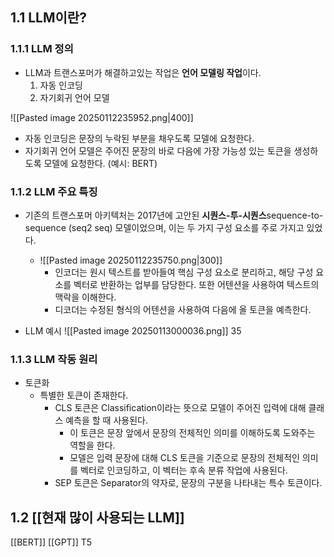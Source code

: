 ## 1.1 LLM이란?
### 1.1.1 LLM 정의
- LLM과 트랜스포머가 해결하고있는 작업은 **언어 모델링 작업**이다.
	1. 자동 인코딩
	2. 자기회귀 언어 모델

![[Pasted image 20250112235952.png|400]]

- 자동 인코딩은 문장의 누락된 부분을 채우도록 모델에 요청한다.
- 자기회귀 언어 모델은 주어진 문장의 바로 다음에 가장 가능성 있는 토큰을 생성하도록 모델에 요청한다. (예시: BERT)

### 1.1.2 LLM 주요 특징
- 기존의 트랜스포머 아키텍처는 2017년에 고안된 **시퀀스-투-시퀀스**sequence-to-sequence (seq2 seq) 모델이었으며, 이는 두 가지 구성 요소를 주로 가지고 있었다.
	- ![[Pasted image 20250112235750.png|300]]
		- 인코더는 원시 텍스트를 받아들여 핵심 구성 요소로 분리하고, 해당 구성 요소를 벡터로 반환하는 업부를 담당한다. 또한 어텐션을 사용하여 텍스트의 맥락을 이해한다.
		- 디코더는 수정된 형식의 어텐션을 사용하여 다음에 올 토큰을 예측한다.

- LLM 예시
![[Pasted image 20250113000036.png]]
35


### 1.1.3 LLM 작동 원리

- 토큰화
	- 특별한 토큰이 존재한다.
		- CLS 토큰은 Classification이라는 뜻으로 모델이 주어진 입력에 대해 클래스 예측을 할 때 사용된다.
			- 이 토큰은 문장 앞에서 문장의 전체적인 의미를 이해하도록 도와주는 역할을 한다.
			- 모델은 입력 문장에 대해 CLS 토큰을 기준으로 문장의 전체적인 의미를 벡터로 인코딩하고, 이 벡터는 후속 분류 작업에 사용된다.
		- SEP 토큰은 Separator의 약자로, 문장의 구분을 나타내는 특수 토큰이다.



## 1.2 [[현재 많이 사용되는 LLM]]
[[BERT]]
[[GPT]]
T5